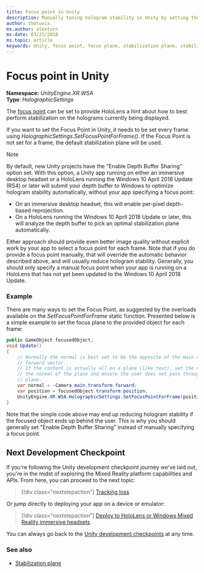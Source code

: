 ```yaml
---
title: Focus point in Unity
description: Manually tuning hologram stability in Unity by setting the focus point
author: thetuvix
ms.author: alexturn
ms.date: 03/21/2018
ms.topic: article
keywords: Unity, focus point, focus plane, stabilization plane, stabilization point, reprojection, LSR, depth buffer
---
```




# Focus point in Unity

**Namespace:** *UnityEngine.XR.WSA*<br>
**Type**: *HolographicSettings*

The [focus point](hologram-stability.md#reprojection) can be set to provide HoloLens a hint about how to best perform stabilization on the holograms currently being displayed.

If you want to set the Focus Point in Unity, it needs to be set every frame using *HolographicSettings.SetFocusPointForFrame()*. If the Focus Point is not set for a frame, the default stabilization plane will be used.

> [!NOTE]
> By default, new Unity projects have the "Enable Depth Buffer Sharing" option set.  With this option, a Unity app running on either an immersive desktop headset or a HoloLens running the Windows 10 April 2018 Update (RS4) or later will submit your depth buffer to Windows to optimize hologram stability automatically, without your app specifying a focus point:
> * On an immersive desktop headset, this will enable per-pixel depth-based reprojection.
> * On a HoloLens running the Windows 10 April 2018 Update or later, this will analyze the depth buffer to pick an optimal stabilization plane automatically.
>
> Either approach should provide even better image quality without explicit work by your app to select a focus point for each frame.  Note that if you do provide a focus point manually, that will override the automatic behavior described above, and will usually reduce hologram stability.  Generally, you should only specify a manual focus point when your app is running on a HoloLens that has not yet been updated to the Windows 10 April 2018 Update.

### Example

There are many ways to set the Focus Point, as suggested by the overloads available on the *SetFocusPointForFrame* static function. Presented below is a simple example to set the focus plane to the provided object for each frame:

```cs
public GameObject focusedObject;
void Update()
{
    // Normally the normal is best set to be the opposite of the main camera's
    // forward vector.
    // If the content is actually all on a plane (like text), set the normal to
    // the normal of the plane and ensure the user does not pass through the
    // plane.
    var normal = -Camera.main.transform.forward;     
    var position = focusedObject.transform.position;
    UnityEngine.XR.WSA.HolographicSettings.SetFocusPointForFrame(position, normal);
}
```

Note that the simple code above may end up reducing hologram stability if the focused object ends up behind the user.  This is why you should generally set "Enable Depth Buffer Sharing" instead of manually specifying a focus point.

## Next Development Checkpoint

If you're following the Unity development checkpoint journey we've laid out, you're in the midst of exploring the Mixed Reality platform capabilities and APIs. From here, you can proceed to the next topic:

> [!div class="nextstepaction"]
> [Tracking loss](tracking-loss-in-unity.md)

Or jump directly to deploying your app on a device or emulator:

> [!div class="nextstepaction"]
> [Deploy to HoloLens or Windows Mixed Reality immersive headsets](using-visual-studio.md)

You can always go back to the [Unity development checkpoints](unity-development-overview.md#3-platform-capabilities-and-apis) at any time.

### See also
* [Stabilization plane](hologram-stability.md#reprojection)
